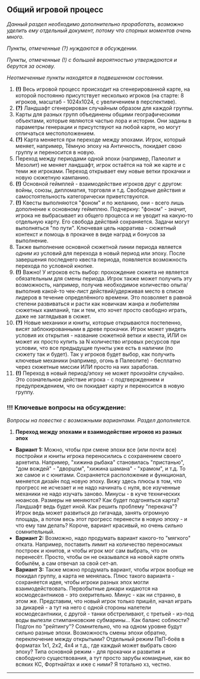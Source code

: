 ## Общий игровой процесс

_Данный раздел необходимо дополнительно проработать, возможно уделить ему отдельный документ, потому что спорных моментов очень много._

_Пункты, отмеченные (?) нуждаются в обсуждении._

_Пункты, отмеченные (!) с большей вероятностью утверждаются и берутся за основу._

_Неотмеченные пункты находятся в подвешенном состоянии._

1. **(!)** Весь игровой процесс происходит на сгенерированной карте, на которой постоянно присутствует несколько игроков (на старте: 8 игроков, масштаб - 1024х1024, с увеличением в перспективе).
2. **(?)** Ландшафт сгенерирован случайным образом для каждой группы.
3. Карты для разных групп объединены общими географическими объектами, которые являются частью лора и истории. Они заданы в параметры генерации и присутствуют на любой карте, но могут отличаться местоположением.
4. **(?)** Карта меняется при переходе между эпохами. Игрок, который меняет, например, Тёмную эпоху на Античность, покидает свою группу и переносится в новую.
5. Переход между периодами одной эпохи (например, Палеолит и Мезолит) не меняет ландшафт, игрок остаётся на той же карте и с теми же игроками. Переход открывает ему новые ветки прокачки и новую сюжетную кампанию.
6. **(!)** Основной геймплей - взаимодействие игроков друг с другом: войны, союзы, дипломатия, торговля и т.д. Свободные действия и самостоятельность категорически приветствуются.
7. **(!)** Квесты выполняются "фоном" и по желанию, они - всего лишь дополнение к основному геймплею. Подчеркну: "фоном" - значит, игрока не выбрасывает из общего процесса и не уводит на какую-то отдельную карту. Его свобода действий сохраняется. Задачи могут выполняться "по пути". Ключевая цель нарратива - сюжетный контекст и помощь в прокачке в виде наград и бонусов за выполнение.
8. Также выполнение основной сюжетной линии периода является _одним из_ условий для перехода в новый период или эпоху. После завершения последнего квеста периода, появляется возможность перехода по условной кнопке.
9. **(!)** Важно! У игроков есть выбор: прохождение сюжета не является обязательным для смены периода. Игрок также может получить эту возможность, например, получив необходимое количество опыта/выполнив какой-то чек-лист действий/удерживая место в списке лидеров в течение определённого времени. Это позволяет в равной степени развиваться и расти как новичкам жанра и любителям сюжетных кампаний, так и тем, кто хочет просто свободно играть, даже не заглядывая в сюжет.
10. **(?)** Новые механики и юниты, которые открываются постепенно, висят заблокированными в древе прокачки. Игрок может увидеть условия их открытия - название сюжетной ветки и квеста, ИЛИ он может их просто купить за N количество игровых ресурсов при условии, что все предыдущие пункты уже есть в наличии (по сюжету так и будет). Так у игроков будет выбор, как получить ключевые механики (например, огонь в Палеолите) - бесплатно через сюжетные миссии ИЛИ просто на них заработав.
11. **(!)** Переход в новый период/эпоху не может произойти случайно. Это сознательное действие игрока - с подтверждением и предупреждением, что он покидает карту и переносится в новую группу.

### !!! Ключевые вопросы на обсуждение:

_Вопросы на повестке с возможными вариантами. Раздел дополняется._

1. **Переход между эпохами и взаимодействие игроков из разных эпох**

- **Вариант 1:** Можно, чтобы при смене эпохи все (или почти все) постройки и юниты игрока переносились с сохранением своего архетипа. Например, "хижина рыбака" становилась "пристанью", "дом вождей" - "дворцом", "хижина шамана" - "храмом", и т.д. То же самое и с юнитами. Сохраняется расположение и функционал, меняется дизайн под новую эпоху. Вижу здесь плюсы в том, что прогресс не исчезает и не надо начинать с нуля, все изученные механики не надо изучать заново. Минусы - в куче технических нюансов. Размеры не меняются? Как будет подгоняться карта? Ландшафт ведь будет иной. Как решить проблему "перекача"? Игрок ведь может развиться до гигачада, занять огромную площадь, а потом весь этот прогресс перенести в новую эпоху - и что ему там делать? Короче, вариант красивый, но очень сильно сомнительный.
- **Вариант 2:** Возможно, надо продумать вариант какого-то "мягкого" отката. Например, поставить лимит на количество переносимых построек и юнитов, и чтобы игрок мог сам выбрать, что он перенесёт. Просто, чтобы он не оказывался на новой карте опять бобылём, а сам отвечал за свой сет-ап.
- **Вариант 3:** Также можно продумать вариант, чтобы игрок вообще не покидал группу, а карта не менялась. Плюс такого варианта - сохраняется идея, чтобы игроки разных эпох могли взаимодействовать. Первобытные дикари кидаются на космодесантников - это охерительно. Минус - как ни странно, в этом же. Представим, что новый игрок только пришёл, начал играть за дикарей - а тут на него с одной стороны налетели космодесантники, с другой - танки обстреливают, с третьей - из-под воды вылезли стимпанковские субмарины... Как баланс соблюсти? Подгон по "рейтингу"? Сомнительно, что на одном уровне будут сильно разные эпохи. Возможность смены эпохи обратно, переключение между открытыми? Отдельный режим ПвП-боёв в форматах 1х1, 2х2, 4х4 и т.д., где каждый может выбрать свою эпоху? Типа основной режим - для прокачки и развития и свободного существования, а тут просто зарубы командные, как во всяких КС, Фортнайтах и иже с ними? Я тотально хз, честно.

---
